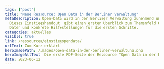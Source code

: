 ```yaml
---
tags: ["post"]
title: "Neue Ressource: Open Data in der Berliner Verwaltung"
metaDescription: Open-Data wird in der Berliner Verwaltung zunehmend umgesetzt.
  Dieses Einstiegshandout  gibt einen ersten Überblick zum Themenfeld Offene
  Daten und konkrete Hilfestellungen für die ersten Schritte.
categories: aktuelles
visible: true
link: /ressourcen/einstiegopendata/
urlText: Zum Kurz erklärt
heroImagePath: /images/open-data-in-der-berliner-verwaltung.png
heroImageAltText: Die erste PDF-Seite der Ressource "Open Data in der Berliner Verwaltung"
date: 2023-06-12
---
```

